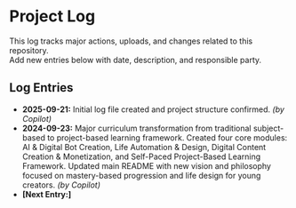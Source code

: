 # Project Log

This log tracks major actions, uploads, and changes related to this repository.  
Add new entries below with date, description, and responsible party.

## Log Entries

- **2025-09-21:** Initial log file created and project structure confirmed. _(by Copilot)_
- **2024-09-23:** Major curriculum transformation from traditional subject-based to project-based learning framework. Created four core modules: AI & Digital Bot Creation, Life Automation & Design, Digital Content Creation & Monetization, and Self-Paced Project-Based Learning Framework. Updated main README with new vision and philosophy focused on mastery-based progression and life design for young creators. _(by Copilot)_
- **[Next Entry:]**
